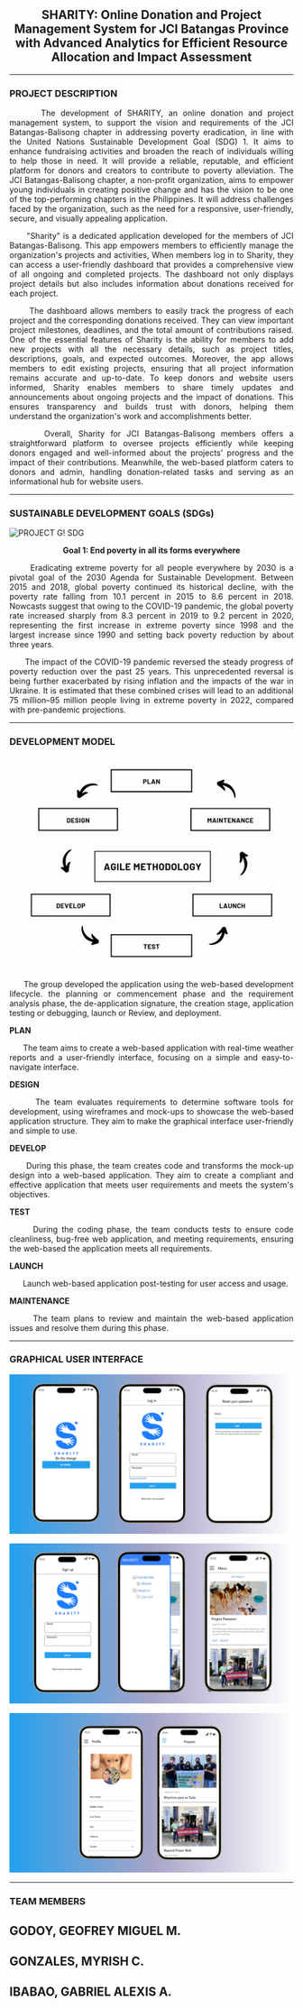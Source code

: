 # <h2 align="center">SHARITY: Online Donation and Project Management System for JCI Batangas Province with Advanced Analytics for Efficient Resource Allocation and Impact Assessment</h2>
***
<h3>PROJECT DESCRIPTION</h3>

<p align="justify">&nbsp;&nbsp;&nbsp;&nbsp;&nbsp; The development of SHARITY, an online donation and project management system, to support the vision and requirements of the JCI Batangas-Balisong chapter in addressing poverty eradication, in line with the United Nations Sustainable Development Goal (SDG) 1. It aims to enhance fundraising activities and broaden the reach of individuals willing to help those in need. It will provide a reliable, reputable, and efficient platform for donors and creators to contribute to poverty alleviation. The JCI Batangas-Balisong chapter, a non-profit organization, aims to empower young individuals in creating positive change and has the vision to be one of the top-performing chapters in the Philippines. It will address challenges faced by the organization, such as the need for a responsive, user-friendly, secure, and visually appealing application.</p>

<p align="justify">&nbsp;&nbsp;&nbsp;&nbsp;&nbsp; "Sharity" is a dedicated application developed for the members of JCI Batangas-Balisong. This app empowers members to efficiently manage the organization's projects and activities, When members log in to Sharity, they can access a user-friendly dashboard that provides a comprehensive view of all ongoing and completed projects. The dashboard not only displays project details but also includes information about donations received for each project.</p>

<p align="justify">&nbsp;&nbsp;&nbsp;&nbsp;&nbsp; The dashboard allows members to easily track the progress of each project and the corresponding donations received. They can view important project milestones, deadlines, and the total amount of contributions raised. One of the essential features of Sharity is the ability for members to add new projects with all the necessary details, such as project titles, descriptions, goals, and expected outcomes. Moreover, the app allows members to edit existing projects, ensuring that all project information remains accurate and up-to-date. To keep donors and website users informed, Sharity enables members to share timely updates and announcements about ongoing projects and the impact of donations. This ensures transparency and builds trust with donors, helping them understand the organization's work and accomplishments better.</p>

<p align="justify">&nbsp;&nbsp;&nbsp;&nbsp;&nbsp; Overall, Sharity for JCI Batangas-Balisong members offers a straightforward platform to oversee projects efficiently while keeping donors engaged and well-informed about the projects' progress and the impact of their contributions. Meanwhile, the web-based platform caters to donors and admin, handling donation-related tasks and serving as an informational hub for website users. </p>

***

<h3>SUSTAINABLE DEVELOPMENT GOALS (SDGs)</h3>


![PROJECT G! SDG](https://cdn.imweb.me/upload/S202108243f92708905182/30f66bcbb41c7.jpg)



<p align="center"><strong>Goal 1: End poverty in all its forms everywhere</strong></p>
<p align="justify">&nbsp;&nbsp;&nbsp;&nbsp;&nbsp; Eradicating extreme poverty for all people everywhere by 2030 is a pivotal goal of the 2030 Agenda for Sustainable Development. Between 2015 and 2018, global poverty continued its historical decline, with the poverty rate falling from 10.1 percent in 2015 to 8.6 percent in 2018. Nowcasts suggest that owing to the COVID-19 pandemic, the global poverty rate increased sharply from 8.3 percent in 2019 to 9.2 percent in 2020, representing the first increase in extreme poverty since 1998 and the largest increase since 1990 and setting back poverty reduction by about three years.</p>

<p align="justify">&nbsp;&nbsp;&nbsp;&nbsp;&nbsp; The impact of the COVID-19 pandemic reversed the steady progress of poverty reduction over the past 25 years. This unprecedented reversal is being further exacerbated by rising inflation and the impacts of the war in Ukraine. It is estimated that these combined crises will lead to an additional 75 million–95 million people living in extreme poverty in 2022, compared with pre-pandemic projections.</p>

***

<h3>DEVELOPMENT MODEL</h3>

![Agile](images/AGILE.png)

<p align="justify">&nbsp;&nbsp;&nbsp;&nbsp;&nbsp; The group developed the application using the web-based development lifecycle. the planning or commencement phase and the requirement analysis phase, the de-application signature, the creation stage, application testing or debugging, launch or Review, and deployment.</p>

<strong> <p align="justify">PLAN</p> </strong> 
<p align="justify">&nbsp;&nbsp;&nbsp;&nbsp;&nbsp; The team aims to create a web-based application with real-time weather reports and a user-friendly interface, focusing on a simple and easy-to-navigate interface.</p>

<strong> <p align="justify">DESIGN</p> </strong> 
<p align="justify">&nbsp;&nbsp;&nbsp;&nbsp;&nbsp; The team evaluates requirements to determine software tools for development, using wireframes and mock-ups to showcase the web-based application structure. They aim to
make the graphical interface user-friendly and simple to use.</p>

<strong> <p align="justify">DEVELOP</p> </strong> 
<p align="justify">&nbsp;&nbsp;&nbsp;&nbsp;&nbsp; During this phase, the team creates code and transforms the mock-up design into a web-based application. They aim to create a compliant and effective application that meets user requirements and meets the system's objectives.</p>

<strong> <p align="justify">TEST</p> </strong> 
<p align="justify">&nbsp;&nbsp;&nbsp;&nbsp;&nbsp; During the coding phase, the team conducts tests to ensure code cleanliness, bug-free web application, and meeting requirements, ensuring the web-based
the application meets all requirements.</p>

<strong> <p align="justify">LAUNCH</p> </strong> 
<p align="justify">&nbsp;&nbsp;&nbsp;&nbsp;&nbsp; Launch web-based application post-testing for user access and usage.</p>

<strong> <p align="justify">MAINTENANCE</p> </strong> 
<p align="justify">&nbsp;&nbsp;&nbsp;&nbsp;&nbsp; The team plans to review and maintain the web-based application issues and resolve them during this phase.</p>

***
<h3>GRAPHICAL USER INTERFACE</h3>

![Design](images/1.png)

![Design](images/2.png)

![Design](images/3.png)

***
<h3>TEAM MEMBERS</h3>

<h2>GODOY, GEOFREY MIGUEL M.</h2>

<h2>GONZALES, MYRISH C.</h2>

<h2>IBABAO, GABRIEL ALEXIS A.</h2>
